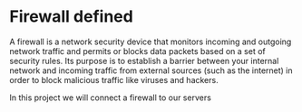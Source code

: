# Firewall defined
A firewall is a network security device that monitors incoming and outgoing network traffic and permits or blocks data packets based on a set of security rules. Its purpose is to establish a barrier between your internal network and incoming traffic from external sources (such as the internet) in order to block malicious traffic like viruses and hackers.

In this project we will connect a firewall to our servers
